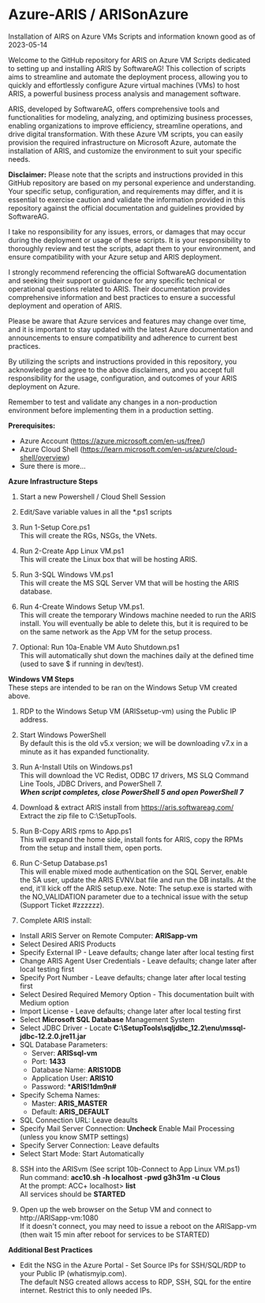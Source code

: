 # Azure-ARIS / ARISonAzure
Installation of AIRS on Azure VMs
Scripts and information known good as of 2023-05-14

Welcome to the GitHub repository for ARIS on Azure VM Scripts dedicated to setting up and installing ARIS by SoftwareAG! This collection of scripts aims to streamline and automate the deployment process, allowing you to quickly and effortlessly configure Azure virtual machines (VMs) to host ARIS, a powerful business process analysis and management software.

ARIS, developed by SoftwareAG, offers comprehensive tools and functionalities for modeling, analyzing, and optimizing business processes, enabling organizations to improve efficiency, streamline operations, and drive digital transformation. With these Azure VM scripts, you can easily provision the required infrastructure on Microsoft Azure, automate the installation of ARIS, and customize the environment to suit your specific needs.

**Disclaimer:**
Please note that the scripts and instructions provided in this GitHub repository are based on my personal experience and understanding. Your specific setup, configuration, and requirements may differ, and it is essential to exercise caution and validate the information provided in this repository against the official documentation and guidelines provided by SoftwareAG.

I take no responsibility for any issues, errors, or damages that may occur during the deployment or usage of these scripts. It is your responsibility to thoroughly review and test the scripts, adapt them to your environment, and ensure compatibility with your Azure setup and ARIS deployment.

I strongly recommend referencing the official SoftwareAG documentation and seeking their support or guidance for any specific technical or operational questions related to ARIS. Their documentation provides comprehensive information and best practices to ensure a successful deployment and operation of ARIS.

Please be aware that Azure services and features may change over time, and it is important to stay updated with the latest Azure documentation and announcements to ensure compatibility and adherence to current best practices.

By utilizing the scripts and instructions provided in this repository, you acknowledge and agree to the above disclaimers, and you accept full responsibility for the usage, configuration, and outcomes of your ARIS deployment on Azure.

Remember to test and validate any changes in a non-production environment before implementing them in a production setting.

**Prerequisites:**
- Azure Account (https://azure.microsoft.com/en-us/free/)
- Azure Cloud Shell (https://learn.microsoft.com/en-us/azure/cloud-shell/overview)
- Sure there is more...

**Azure Infrastructure Steps**
1. Start a new Powershell / Cloud Shell Session

2. Edit/Save variable values in all the *.ps1 scripts

3. Run 1-Setup Core.ps1  
This will create the RGs, NSGs, the VNets. 

4. Run 2-Create App Linux VM.ps1  
This will create the Linux box that will be hosting ARIS.

5. Run 3-SQL Windows VM.ps1  
This will create the MS SQL Server VM that will be hosting the ARIS database.

6. Run 4-Create Windows Setup VM.ps1.  
This will create the temporary Windows machine needed to run the ARIS install. You will eventually be able to delete this, but it is required to be on the same network as the App VM for the setup process.

7. Optional: Run 10a-Enable VM Auto Shutdown.ps1  
This will automatically shut down the machines daily at the defined time (used to save $ if running in dev/test).  


**Windows VM Steps**  
These steps are intended to be ran on the Windows Setup VM created above. 

1. RDP to the Windows Setup VM (ARISsetup-vm) using the Public IP address.

2. Start Windows PowerShell  
By default this is the old v5.x version; we will be downloading v7.x in a minute as it has expanded functionality.

3. Run A-Install Utils on Windows.ps1  
This will download the VC Redist, ODBC 17 drivers, MS SLQ Command Line Tools, JDBC Drivers, and PowerShell 7.  
_**When script completes, close PowerShell 5 and open PowerShell 7**_
 
4. Download & extract ARIS install from https://aris.softwareag.com/  
Extract the zip file to C:\SetupTools.

5. Run B-Copy ARIS rpms to App.ps1  
This will expand the home side, install fonts for ARIS, copy the RPMs from the setup and install them, open ports.

6. Run C-Setup Database.ps1  
This will enable mixed mode authentication on the SQL Server, enable the SA user, update the ARIS EVNV.bat file and run the DB installs. At the end, it'll kick off the ARIS setup.exe. Note: The setup.exe is started with the NO_VALIDATION parameter due to a technical issue with the setup (Support Ticket #zzzzzz).    

7. Complete ARIS install:   
- Install ARIS Server on Remote Computer: **ARISapp-vm**
- Select Desired ARIS Products
- Specify External IP - Leave defaults; change later after local testing first
- Change ARIS Agent User Credentials - Leave defaults; change later after local testing first
- Specify Port Number - Leave defaults; change later after local testing first
- Select Desired Required Memory Option - This documentation built with Medium option
- Import License - Leave defaults; change later after local testing first
- Select **Microsoft SQL Database** Management System
- Select JDBC Driver - Locate **C:\SetupTools\sqljdbc_12.2\enu\mssql-jdbc-12.2.0.jre11.jar**
- SQL Database Parameters:
   -   Server: **ARISsql-vm**
   -   Port: **1433**
   -   Database Name: **ARIS10DB**
   -   Application User: **ARIS10**
   -   Password: ***ARIS!1dm9n#**
- Specify Schema Names:
   -   Master: **ARIS_MASTER**
   -   Default: **ARIS_DEFAULT**
-  SQL Connection URL: Leave deaults
-  Specify Mail Server Connection: **Uncheck** Enable Mail Processing (unless you know SMTP settings)
-  Specify Server Connection: Leave defaults
-  Select Start Mode: Start Automatically

8. SSH into the ARISvm (See script 10b-Connect to App Linux VM.ps1)    
Run command: **acc10.sh -h localhost -pwd g3h31m -u Clous**   
At the prompt: ACC+ localhost> **list**   
All services should be **STARTED**   

9. Open up the web browser on the Setup VM and connect to http://ARISapp-vm:1080   
If it doesn't connect, you may need to issue a reboot on the ARISapp-vm (then wait 15 min after reboot for services to be STARTED)

**Additional Best Practices**

* Edit the NSG in the Azure Portal - Set Source IPs for SSH/SQL/RDP to your Public IP (whatismyip.com).  
The default NSG created allows access to RDP, SSH, SQL for the entire internet. Restrict this to only needed IPs.

